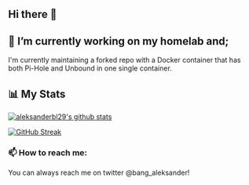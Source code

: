 ## Hi there 👋

## 🔭 I’m currently working on my homelab and;
I'm currently maintaining a forked repo with a Docker container that has both Pi-Hole and Unbound in one single container.

## 📊 My Stats

[![aleksanderbl29's github stats](https://github-readme-stats.vercel.app/api?username=aleksanderbl29&show_icons=true&count_private=true&theme=radical&hide=stars)](github.com/aleksanderbl29)

[![GitHub Streak](https://github-readme-streak-stats.herokuapp.com/?user=aleksanderbl29&theme=dark&count_private=true&theme=radical)]([https://l.technotim.live/github](https://l.technotim.live/github))

### 📫 How to reach me:
You can always reach me on twitter @bang_aleksander!


<!--
**aleksanderbl29/aleksanderbl29** is a ✨ _special_ ✨ repository because its `README.md` (this file) appears on your GitHub profile.

Here are some ideas to get you started:

- 🔭 I’m currently working on ...
- 🌱 I’m currently learning ...
- 👯 I’m looking to collaborate on ...
- 🤔 I’m looking for help with ...
- 💬 Ask me about ...
- 📫 How to reach me: ...
- 😄 Pronouns: ...
- ⚡ Fun fact: ...
-->
